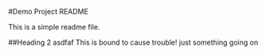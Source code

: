 #Demo Project README

This is a simple readme file.

##Heading 2
asdfaf
This is bound to cause trouble!
just something going on
